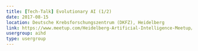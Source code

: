 ```yaml
---
title: [Tech-Talk] Evolutionary AI (1/2)
date: 2017-08-15
location: Deutsche Krebsforschungszentrum (DKFZ), Heidelberg
link: https://www.meetup.com/Heidelberg-Artificial-Intelligence-Meetup/events/242085853/
usergroup: aihd
type: usergroup
---
```

